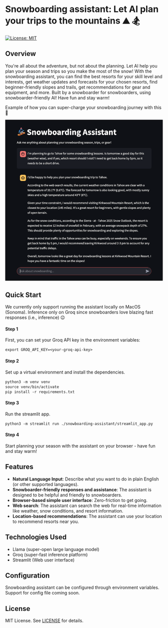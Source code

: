 # Snowboarding assistant: Let AI plan your trips to the mountains :mountain: :snowboarder:

[![License: MIT](https://img.shields.io/badge/License-MIT-yellow.svg)](https://opensource.org/licenses/MIT)

## Overview
You're all about the adventure, but not about the planning. Let AI help you plan your season and trips so you make the most of the snow! With the snowboarding assistant, you can find the best resorts for your skill level and interests, get weather updates and forecasts for your chosen resorts, find beginner-friendly slopes and trails, get recommendations for gear and equipment, and more. Built by a snowboarder for snowboarders, using snowboarder-friendly AI! Have fun and stay warm!

Example of how you can super-charge your snowboarding journey with this :rocket:

![Demo video](assets/example-4-mini.png)

## Quick Start
We currently only support running the assistant locally on MacOS (Sonoma). Inference only on Groq since snowboarders love blazing fast responses (i.e., inference) :wink:
#### Step 1
First, you can set your Groq API key in the environment variables:
```
export GROQ_API_KEY=<your-groq-api-key>
```

#### Step 2
Set up a virtual environment and install the dependencies.
```
python3 -m venv venv
source venv/bin/activate
pip install -r requirements.txt
```

#### Step 3
Run the streamlit app.
```
python3 -m streamlit run ./snowboarding-assistant/streamlit_app.py
```

#### Step 4
Start planning your season with the assistant on your browser - have fun and stay warm!

## Features
- **Natural Language Input**: Describe what you want to do in plain English (or other supported languages).
- **Snowboarder-friendly responses and assistance**: The assistant is designed to be helpful and friendly to snowboarders.
- **Browser-based simple user interface**: Zero-friction to get going.
- **Web search**: The assistant can search the web for real-time information like weather, snow conditions, and resort information.
- **Location-based recommendations**: The assistant can use your location to recommend resorts near you.

## Technologies Used
- Llama (super-open large language model)
- Groq (super-fast inference platform)
- Streamlit (Web user interface)

## Configuration
Snowboarding assistant can be configured through environment variables. Support for config file coming soon.

## License
MIT License. See [LICENSE](LICENSE) for details.